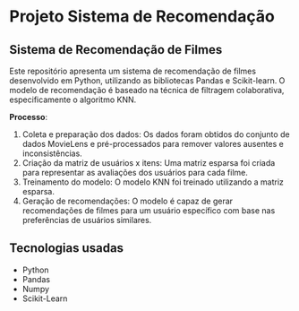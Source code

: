 # Projeto Sistema de Recomendação 

## Sistema de Recomendação de Filmes

Este repositório apresenta um sistema de recomendação de filmes desenvolvido em Python, utilizando as bibliotecas Pandas e Scikit-learn. O modelo de recomendação é baseado na técnica de filtragem colaborativa, especificamente o algoritmo KNN.

**Processo**:

1. Coleta e preparação dos dados: Os dados foram obtidos do conjunto de dados MovieLens e pré-processados para remover valores ausentes e inconsistências.
2. Criação da matriz de usuários x itens: Uma matriz esparsa foi criada para representar as avaliações dos usuários para cada filme.
3. Treinamento do modelo: O modelo KNN foi treinado utilizando a matriz esparsa.
4. Geração de recomendações: O modelo é capaz de gerar recomendações de filmes para um usuário específico com base nas preferências de usuários similares.

## Tecnologias usadas
- Python
- Pandas
- Numpy
- Scikit-Learn

